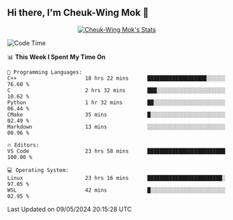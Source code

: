 ## Hi there, I'm Cheuk-Wing Mok 👋

<!--
**mozro0327/mozro0327** is a ✨ _special_ ✨ repository because its `README.md` (this file) appears on your GitHub profile.

Here are some ideas to get you started:

- 🔭 I’m currently working on ...
- 🌱 I’m currently learning ...
- 👯 I’m looking to collaborate on ...
- 🤔 I’m looking for help with ...
- 💬 Ask me about ...
- 📫 How to reach me: ...
- 😄 Pronouns: ...
- ⚡ Fun fact: ...
-->

<p align="center">
  <a href="https://github.com/mozro0327" class="rich-diff-level-one">
    <img src="https://github-readme-stats.vercel.app/api?username=mozro0327&title_color=333&text_color=777" alt="Cheuk-Wing Mok's Stats" >
    <!-- &hide=issues
    <img src="https://github-readme-stats.vercel.app/api?username=mozro0327&hide=issues&title_color=333&text_color=777" alt="Cheuk-Wing Mok's Stats" >
    -->
  </a>
</p>

<!--START_SECTION:waka-->
![Code Time](http://img.shields.io/badge/Code%20Time-2%2C573%20hrs%2049%20mins-blue)

📊 **This Week I Spent My Time On** 

```text
💬 Programming Languages: 
C++                      18 hrs 22 mins      ███████████████████░░░░░░   76.60 % 
C                        2 hrs 32 mins       ███░░░░░░░░░░░░░░░░░░░░░░   10.62 % 
Python                   1 hr 32 mins        ██░░░░░░░░░░░░░░░░░░░░░░░   06.44 % 
CMake                    35 mins             █░░░░░░░░░░░░░░░░░░░░░░░░   02.49 % 
Markdown                 13 mins             ░░░░░░░░░░░░░░░░░░░░░░░░░   00.96 % 

🔥 Editors: 
VS Code                  23 hrs 58 mins      █████████████████████████   100.00 % 

💻 Operating System: 
Linux                    23 hrs 16 mins      ████████████████████████░   97.05 % 
WSL                      42 mins             █░░░░░░░░░░░░░░░░░░░░░░░░   02.95 % 
```


 Last Updated on 09/05/2024 20:15:28 UTC
<!--END_SECTION:waka-->
